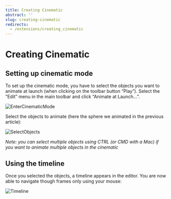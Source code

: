 ```yaml
---
title: Creating Cinematic
abstract: ''
slug: creating-cinematic
redirects:
  - /extensions/creating_cinematic
---
```

# Creating Cinematic

## Setting up cinematic mode

To set up the cinematic mode, you have to select the objects you want to animate at launch (when clicking on the toolbar button “Play”).
Select the “Edit” menu in the main toolbar and click “Animate at Launch…”.

![EnterCinematicMode](/img/extensions/Editor/CreatingCinematic/EnterCinematicMode.png)

Select the objects to animate (here the sphere we animated in the previous article):

![SelectObjects](/img/extensions/Editor/CreatingCinematic/SelectObjects.png)

*Note: you can select multiple objects using CTRL (or CMD with a Mac) if you want to animate multiple objects in the cinematic*

## Using the timeline

Once you selected the objects, a timeline appears in the editor. You are now able to navigate though frames only using your mouse:

![Timeline](/img/extensions/Editor/CreatingCinematic/Timeline.png)
